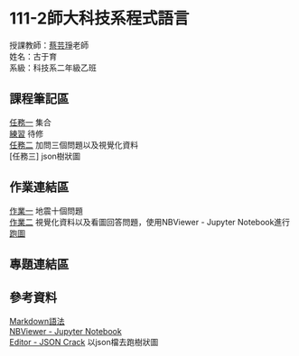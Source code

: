 # 111-2師大科技系程式語言
授課教師：[蔡芸琤](https://github.com/pecu/PL)老師\
姓名：古于育\
系級：科技系二年級乙班
## 課程筆記區
[任務一](https://github.com/kuyuyu/PL/blob/main/Task1/Task1.ipynb) 集合\
[練習](https://github.com/kuyuyu/PL/blob/main/practice1/practice1.ipynb) 待修\
[任務二](https://github.com/kuyuyu/PL/blob/main/Task2/Task2.ipynb) 加問三個問題以及視覺化資料\
[任務三] json樹狀圖
## 作業連結區
[作業一](https://github.com/kuyuyu/PL/blob/main/HW1/HW1.ipynb) 地震十個問題\
[作業二](https://github.com/kuyuyu/PL/blob/main/HW2/HW2.ipynb) 視覺化資料以及看圖回答問題，使用NBViewer - Jupyter Notebook進行
[跑圖](https://nbviewer.org/github/kuyuyu/PL/blob/main/HW2/HW2.ipynb)
## 專題連結區
## 參考資料
[Markdown語法](https://markdown.tw/#link)\
[NBViewer - Jupyter Notebook](https://nbviewer.org/)\
[Editor - JSON Crack](https://jsoncrack.com/editor) 以json檔去跑樹狀圖
